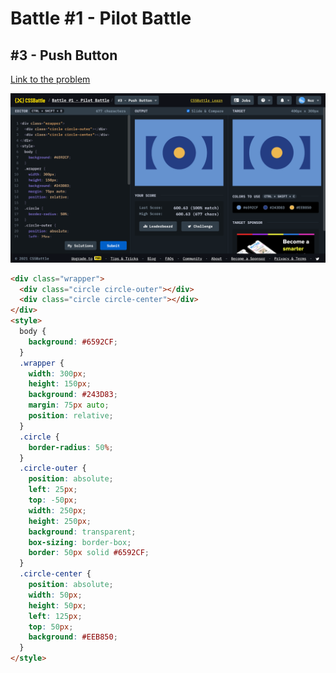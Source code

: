 # Battle #1 - Pilot Battle

## #3 - Push Button

[Link to the problem](https://cssbattle.dev/play/3)

![result](./images/3-push-button.png)

```html
<div class="wrapper">
  <div class="circle circle-outer"></div>
  <div class="circle circle-center"></div>
</div>
<style>
  body {
    background: #6592CF;
  }
  .wrapper {
    width: 300px;
    height: 150px;
    background: #243D83;
    margin: 75px auto;
    position: relative;
  }
  .circle {
    border-radius: 50%;
  }
  .circle-outer {
    position: absolute;
    left: 25px;
    top: -50px;
    width: 250px;
    height: 250px;
    background: transparent;
    box-sizing: border-box;
    border: 50px solid #6592CF;
  }
  .circle-center {
    position: absolute;
    width: 50px;
    height: 50px;
    left: 125px;
    top: 50px;
    background: #EEB850;
  }
</style>
```